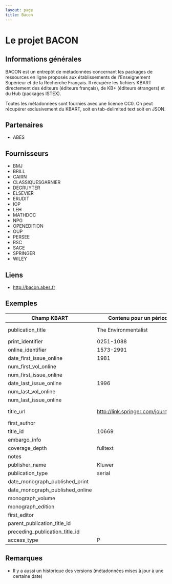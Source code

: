 ```yaml
---
layout: page
title: Bacon
---
```


# Le projet BACON

## Informations générales

BACON est un entrepôt de métadonnées concernant les packages de ressources en ligne proposés aux établissements de l'Enseignement Supérieur et de la Recherche Français. Il récupère les fichiers KBART directement des éditeurs (éditeurs français), de KB+ (éditeurs étrangers) et du Hub (packages ISTEX).

Toutes les métadonnées sont fournies avec une licence CC0. On peut récupérer exclusivement du KBART, soit en tab-delimited text soit en JSON.

## Partenaires

 * ABES


## Fournisseurs

* BMJ
* BRILL
* CAIRN
* CLASSIQUESGARNIER
* DEGRUYTER
* ELSEVIER
* ERUDIT
* IOP
* LEH
* MATHDOC
* NPG
* OPENEDITION
* OUP
* PERSEE
* RSC
* SAGE
* SPRINGER
* WILEY


## Liens

 * <http://bacon.abes.fr>


## Exemples

Champ KBART   | Contenu pour un périodique | Contenu pour un livre
------------- | -------------------------- | ---------------------
publication_title | The Environmentalist | 'Good offices' in international relations in the light of Swiss practice and experience
print_identifier | 0251-1088 | 978-9-0247-3700-0
online_identifier | 1573-2991 |
date_first_issue_online | 1981 |
num_first_vol_online |  |
num_first_issue_online |  |
date_last_issue_online | 1996 |
num_last_vol_online |  |
num_last_issue_online |  |
title_url | http://link.springer.com/journal/10669 | http://dx.doi.org/10.1163/ej.9789024737000.213-384
first_author |  | Probst
title_id | 10669 | 9789024737000
embargo_info |  |
coverage_depth | fulltext | fulltext
notes |  |
publisher_name | Kluwer |
publication_type | serial | monograph
date_monograph_published_print |  | 2008
date_monograph_published_online |  |
monograph_volume |  |
monograph_edition |  |
first_editor |  |
parent_publication_title_id |  |
preceding_publication_title_id |  |
access_type | P | P



## Remarques

 * Il y a aussi un historique des versions (métadonnées mises à jour à une certaine date)
